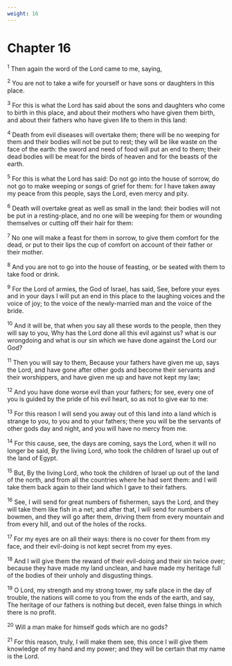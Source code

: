 ```yaml
---
weight: 16
---
```


# Chapter 16

<sup>1</sup> Then again the word of the Lord came to me, saying, 

<sup>2</sup> You are not to take a wife for yourself or have sons or daughters in this place. 

<sup>3</sup> For this is what the Lord has said about the sons and daughters who come to birth in this place, and about their mothers who have given them birth, and about their fathers who have given life to them in this land: 

<sup>4</sup> Death from evil diseases will overtake them; there will be no weeping for them and their bodies will not be put to rest; they will be like waste on the face of the earth: the sword and need of food will put an end to them; their dead bodies will be meat for the birds of heaven and for the beasts of the earth. 

<sup>5</sup> For this is what the Lord has said: Do not go into the house of sorrow, do not go to make weeping or songs of grief for them: for I have taken away my peace from this people, says the Lord, even mercy and pity. 

<sup>6</sup> Death will overtake great as well as small in the land: their bodies will not be put in a resting-place, and no one will be weeping for them or wounding themselves or cutting off their hair for them: 

<sup>7</sup> No one will make a feast for them in sorrow, to give them comfort for the dead, or put to their lips the cup of comfort on account of their father or their mother. 

<sup>8</sup> And you are not to go into the house of feasting, or be seated with them to take food or drink. 

<sup>9</sup> For the Lord of armies, the God of Israel, has said, See, before your eyes and in your days I will put an end in this place to the laughing voices and the voice of joy; to the voice of the newly-married man and the voice of the bride. 

<sup>10</sup> And it will be, that when you say all these words to the people, then they will say to you, Why has the Lord done all this evil against us? what is our wrongdoing and what is our sin which we have done against the Lord our God? 

<sup>11</sup> Then you will say to them, Because your fathers have given me up, says the Lord, and have gone after other gods and become their servants and their worshippers, and have given me up and have not kept my law; 

<sup>12</sup> And you have done worse evil than your fathers; for see, every one of you is guided by the pride of his evil heart, so as not to give ear to me: 

<sup>13</sup> For this reason I will send you away out of this land into a land which is strange to you, to you and to your fathers; there you will be the servants of other gods day and night, and you will have no mercy from me. 

<sup>14</sup> For this cause, see, the days are coming, says the Lord, when it will no longer be said, By the living Lord, who took the children of Israel up out of the land of Egypt. 

<sup>15</sup> But, By the living Lord, who took the children of Israel up out of the land of the north, and from all the countries where he had sent them: and I will take them back again to their land which I gave to their fathers. 

<sup>16</sup> See, I will send for great numbers of fishermen, says the Lord, and they will take them like fish in a net; and after that, I will send for numbers of bowmen, and they will go after them, driving them from every mountain and from every hill, and out of the holes of the rocks. 

<sup>17</sup> For my eyes are on all their ways: there is no cover for them from my face, and their evil-doing is not kept secret from my eyes. 

<sup>18</sup> And I will give them the reward of their evil-doing and their sin twice over; because they have made my land unclean, and have made my heritage full of the bodies of their unholy and disgusting things. 

<sup>19</sup> O Lord, my strength and my strong tower, my safe place in the day of trouble, the nations will come to you from the ends of the earth, and say, The heritage of our fathers is nothing but deceit, even false things in which there is no profit. 

<sup>20</sup> Will a man make for himself gods which are no gods? 

<sup>21</sup> For this reason, truly, I will make them see, this once I will give them knowledge of my hand and my power; and they will be certain that my name is the Lord. 


